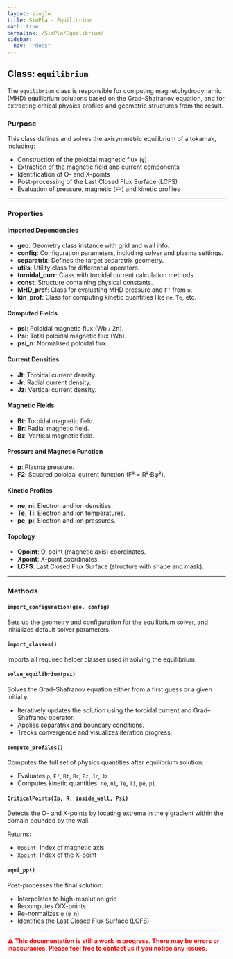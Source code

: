 ```yaml
---
layout: single
title: SimPla - Equilibrium
math: true
permalink: /SimPla/Equilibrium/
sidebar: 
  nav:  "docs"
---
```


<script type="text/javascript" async
  src="https://cdn.jsdelivr.net/npm/mathjax@3/es5/tex-mml-chtml.js">
</script>

## Class: `equilibrium`

The `equilibrium` class is responsible for computing magnetohydrodynamic (MHD) equilibrium solutions based on the Grad–Shafranov equation, and for extracting critical physics profiles and geometric structures from the result.

### Purpose

This class defines and solves the axisymmetric equilibrium of a tokamak, including:
- Construction of the poloidal magnetic flux (`ψ`)
- Extraction of the magnetic field and current components
- Identification of O- and X-points
- Post-processing of the Last Closed Flux Surface (LCFS)
- Evaluation of pressure, magnetic (`F²`) and kinetic profiles

---

### Properties

#### Imported Dependencies
- **geo**: Geometry class instance with grid and wall info.
- **config**: Configuration parameters, including solver and plasma settings.
- **separatrix**: Defines the target separatrix geometry.
- **utils**: Utility class for differential operators.
- **toroidal_curr**: Class with toroidal current calculation methods.
- **const**: Structure containing physical constants.
- **MHD_prof**: Class for evaluating MHD pressure and `F²` from `ψ`.
- **kin_prof**: Class for computing kinetic quantities like `ne`, `Te`, etc.

#### Computed Fields
- **psi**: Poloidal magnetic flux (Wb / 2π).
- **Psi**: Total poloidal magnetic flux (Wb).
- **psi_n**: Normalised poloidal flux.

#### Current Densities
- **Jt**: Toroidal current density.
- **Jr**: Radial current density.
- **Jz**: Vertical current density.

#### Magnetic Fields
- **Bt**: Toroidal magnetic field.
- **Br**: Radial magnetic field.
- **Bz**: Vertical magnetic field.

#### Pressure and Magnetic Function
- **p**: Plasma pressure.
- **F2**: Squared poloidal current function (F² = R²·Bφ²).

#### Kinetic Profiles
- **ne**, **ni**: Electron and ion densities.
- **Te**, **Ti**: Electron and ion temperatures.
- **pe**, **pi**: Electron and ion pressures.

#### Topology
- **Opoint**: O-point (magnetic axis) coordinates.
- **Xpoint**: X-point coordinates.
- **LCFS**: Last Closed Flux Surface (structure with shape and mask).

---

### Methods

#### `import_configuration(geo, config)`
Sets up the geometry and configuration for the equilibrium solver, and initializes default solver parameters.

#### `import_classes()`
Imports all required helper classes used in solving the equilibrium.

#### `solve_equilibrium(psi)`
Solves the Grad–Shafranov equation either from a first guess or a given initial `ψ`.

- Iteratively updates the solution using the toroidal current and Grad–Shafranov operator.
- Applies separatrix and boundary conditions.
- Tracks convergence and visualizes iteration progress.

#### `compute_profiles()`
Computes the full set of physics quantities after equilibrium solution:

- Evaluates `p`, `F²`, `Bt`, `Br`, `Bz`, `Jr`, `Jz`
- Computes kinetic quantities: `ne`, `ni`, `Te`, `Ti`, `pe`, `pi`

#### `CriticalPoints(Ip, R, inside_wall, Psi)`
Detects the O- and X-points by locating extrema in the `ψ` gradient within the domain bounded by the wall.

Returns:
- `Opoint`: Index of magnetic axis
- `Xpoint`: Index of the X-point

#### `equi_pp()`
Post-processes the final solution:

- Interpolates to high-resolution grid
- Recomputes O/X-points
- Re-normalizes `ψ` (`ψ_n`)
- Identifies the Last Closed Flux Surface (LCFS)

---

<p style="color:red;"><strong>⚠️ This documentation is still a work in progress. There may be errors or inaccuracies. Please feel free to contact us if you notice any issues.</strong></p>

